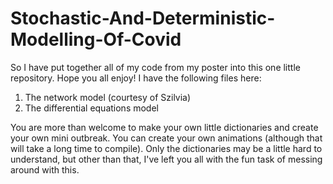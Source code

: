 # Stochastic-And-Deterministic-Modelling-Of-Covid
So I have put together all of my code from my poster into this one little repository. Hope you all enjoy!
I have the following files here:
1) The network model (courtesy of Szilvia)
2) The differential equations model

You are more than welcome to make your own little dictionaries and create your own mini outbreak. You can create your own animations (although that will take a long time to compile). Only the dictionaries may be a little hard to understand, but other than that, I've left you all with the fun task of messing around with this.
